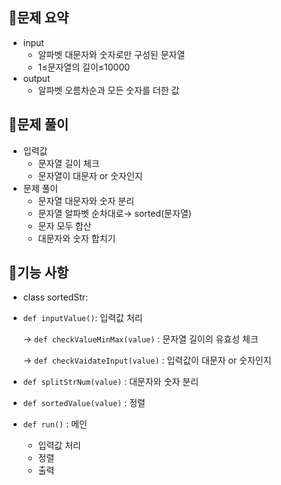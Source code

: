 ## 🔆문제 요약

- input
    - 알파벳 대문자와 숫자로만 구성된 문자열
    - 1≤문자열의 길이≤10000
- output
    - 알파벳 오름차순과 모든 숫자를 더한 값

## 🔆문제 풀이

- 입력값
    - 문자열 길이 체크
    - 문자열이 대문자 or 숫자인지
- 문제 풀이
    - 문자열 대문자와 숫자 분리
    - 문자열 알파벳 순차대로→ sorted(문자열)
    - 문자 모두 합산
    - 대문자와 숫자 합치기

## 🔆기능 사항

- class sortedStr:
- `def inputValue()`: 입력값 처리
    
    → `def checkValueMinMax(value)` : 문자열 길이의 유효성 체크
    
    → `def checkVaidateInput(value)` : 입력값이 대문자 or 숫자인지 
    
- `def splitStrNum(value)` : 대문자와 숫자 분리
- `def sortedValue(value)` : 정렬
- `def run()` : 메인
    - 입력값 처리
    - 정렬
    - 출력